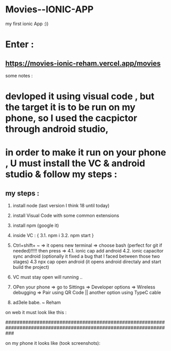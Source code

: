 # Movies--IONIC-APP
my first ionic App :)) 

# Enter :
## https://movies-ionic-reham.vercel.app/movies


some notes : 
# devloped it using visual code , but the target it is to be run on my phone, so I used the cacpictor through android studio, 
# in order to make it run on your phone , U must install the VC & android studio & follow my steps :

## my steps : 
1. install node (last version I think 18 until today)
2. install Visual Code with some common extensions
3. install npm (google it)  
3. inside VC : {
  3.1. npm i
  3.2. npm start
  }
 4. Ctrl+shift+ ~  => it opens new terminal => choose bash (perfect for git if needed)!!!!!  then press => 
  4.1. ionic cap add android
  4.2. ionic capacitor sync android (optionally it fixed a bug that I faced between those two stages)
  4.3 npx cap open android (it opens android directaly and start build the project)
  
 5. VC must stay open will running ..
 6. OPen your phone => go to Sittings => Developer options => Wireless debugging => Pair using QR Code  || another option using TypeC cable
 
 7. ad3ele babe. ~ Reham
 
 on web it must look like this :
 

###################################################################################################################

on my phone it looks like (took screenshots):


  
